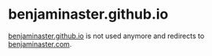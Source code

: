 
# benjaminaster.github.io

[benjaminaster.github.io](https://benjaminaster.github.io) is not used anymore and redirects to [benjaminaster.com](https://benjaminaster.com).
